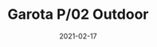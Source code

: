 ---
title: "Garota P/02 Outdoor"
image_primary: "img/Garota-P02-ambient.jpg"
description: "The%20Garotas%20are%20part%20of%20a%20diverse%20collection%20of%20outdoor%20lamps%20that%20create%20unique%20environments%20and%20contain%20a%20common%20concept%2C%20the%20shade%20in%20the%20form%20of%20a%20sea%20urchin."
designer: "Alex Fernández Camps & Gonzalo Milà"
tags: 
  - "Bover"
  - "Outdoor"
  - "Pendant"
  - "New"
  - "Table"
  - "Floor"
  - "Ceiling"
  - "Wall"
  - "outdoor-lamps"
href: "https://www.bover.es/en/lamp/garota-p-02/"
category: "outdoor-lamps"
subtitle: ""
manufacturer: "Bover"
slug: "/manufacturers/bover/outdoor-lamps/alex-fernandez-camps-gonzalo-mila-garota-p-02-outdoor"
date: "2021-02-17"
---